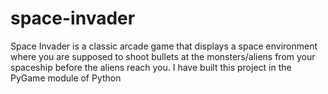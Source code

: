 # space-invader
Space Invader is a classic arcade game that displays a space environment where you are supposed to shoot bullets at the monsters/aliens from your spaceship before the aliens reach you. I have built this project in the PyGame module of Python
